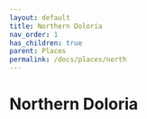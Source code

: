 ```yaml
---
layout: default
title: Northern Doloria
nav_order: 1
has_children: true
parent: Places
permalink: /docs/places/north
---
```


# Northern Doloria